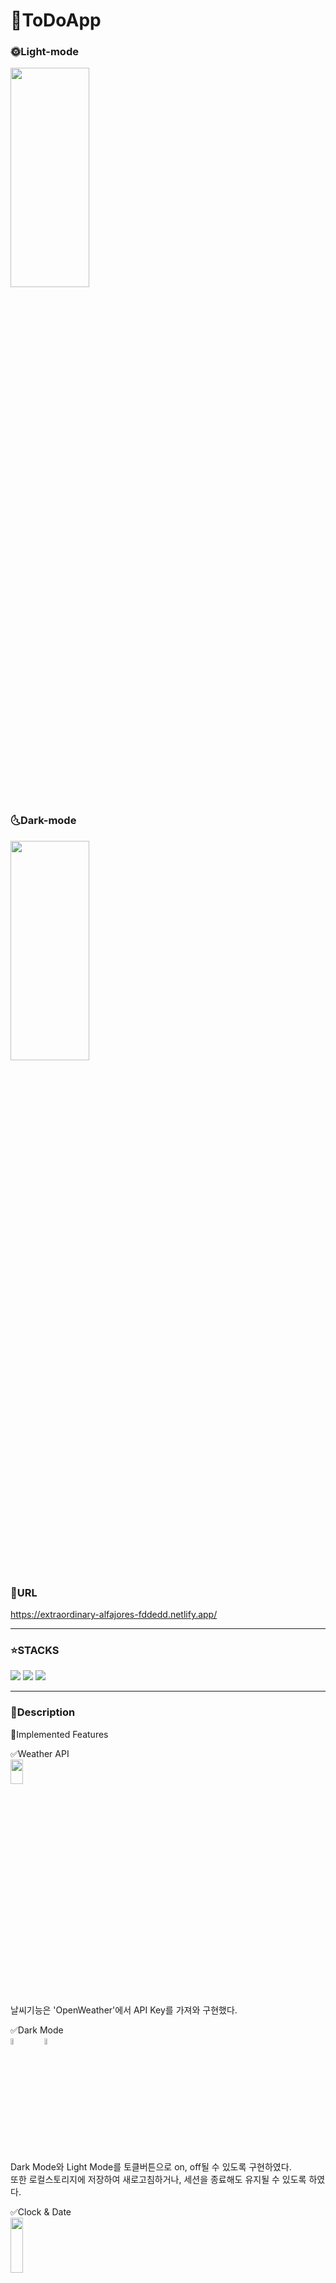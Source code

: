 # 🎉ToDoApp
### 🌞Light-mode
<img src="https://user-images.githubusercontent.com/102499247/174246420-02c3e83d-f2ec-4437-ac82-158c2b9c9356.png" width="50%" height="30%">

### 🌜Dark-mode
<img src="https://user-images.githubusercontent.com/102499247/174251525-e7a7a097-a5dd-4003-beea-b1fd47ab9673.png" width="50%" height="30%">

### 🔗URL
https://extraordinary-alfajores-fddedd.netlify.app/



-----
### ⭐STACKS 
<img src="https://img.shields.io/badge/html5-E34F26?style=for-the-badge&logo=html5&logoColor=white"> <img src="https://img.shields.io/badge/css-1572B6?style=for-the-badge&logo=css3&logoColor=white"> <img src="https://img.shields.io/badge/javascript-F7DF1E?style=for-the-badge&logo=javascript&logoColor=black">

-----

### 📒Description

🔹Implemented Features

✅Weather API<br>
<img src="https://user-images.githubusercontent.com/102499247/174254285-4efb9c39-4117-419a-9b4e-9b0d508e97fe.png" width="20%" height="10%"><br>
날씨기능은 'OpenWeather'에서 API Key를 가져와 구현했다. <br>


✅Dark Mode<br>
<img src="https://user-images.githubusercontent.com/102499247/174255027-7295824c-07fb-486e-a855-64485cda12aa.png" width="10%" height="5%">
<img src="https://user-images.githubusercontent.com/102499247/174255069-70734fa1-dc58-4381-a433-fac36c94e970.png" width="10%" height="5%"><br>
Dark Mode와 Light Mode를 토클버튼으로 on, off될 수 있도록 구현하였다.<br>
또한 로컬스토리지에 저장하여 새로고침하거나, 세션을 종료해도 유지될 수 있도록 하였다.<br>


✅Clock & Date<br>
<img src="https://user-images.githubusercontent.com/102499247/174260842-7d876488-195b-420b-9466-dce0ba6385b2.png"  width="20%" height="15%"><br>
오늘 날짜와 실시간 현재 시간이 초까지 표시될 수 있도록 하였다.<br>

✅Search<br>
<img src="https://user-images.githubusercontent.com/102499247/174261113-994348be-261a-407d-b4f9-e99b9ce4284b.png" width="30%" height="25%">
<img src="https://user-images.githubusercontent.com/102499247/174261273-68e7f97f-fc4d-49e8-b57c-9978b97f2593.png" width="30%" height="25%"><br>
검색창은 hover기능을 주었고, 검색어를 입력하면 NAVER검색결과 화면으로 이동된다. <br>

✅TODO LIST<br>
<img src="https://user-images.githubusercontent.com/102499247/174261846-bcff5501-bd2b-4921-a18c-2e44dcfe9854.png" width="30%" height="25%"><img src="https://user-images.githubusercontent.com/102499247/174263197-803ee527-3e99-4c81-baae-88e0c32887e1.png" width="30%" height="25%"><br>
TODO기능을 구현하였고, 체크박스를 누르면 완료표시가 되며, 삭제 버튼도 구현하였다.<br> 
입력폼, 리스트, 삭제버튼에는 호버기능을 추가하였다.<br> 

-----

### Comment
기능을 하나씩 만들때마다 많은 난관에 부딪혔지만, 열심히 구글링해가며 결국엔 완성해내서 굉장히 뿌듯하다.<br>
문제에 부딪혔을 때, 해결해나가는 과정으로 인해 조금 더 성장한 것 같고, <br>
모르는 부분은 더 공부하며, 구현해내려고 노력하였기때문에 알찬 프로젝트였다.<br>
그때 그때 깃헙에 커밋하며 개발했으면, 어떤 문제들과 어떻게 해결했는지 남길 수 있어 내가 얼마나 열심히 했는지!!!<br>
남길 수 있었을텐데 나만 알게 되어 이 부분이 조금 아쉽다.🤪<br>
그래도 확실히 공부는 되었으니 다음 프로젝트도 생각해봐야겠다.😊



